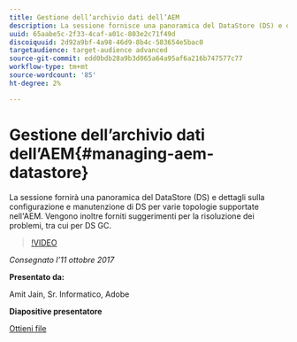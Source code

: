 ```yaml
---
title: Gestione dell’archivio dati dell’AEM
description: La sessione fornisce una panoramica del DataStore (DS) e dettagli sulla configurazione e manutenzione di DS per varie topologie supportate nell'AEM. Vengono inoltre forniti suggerimenti per la risoluzione dei problemi, tra cui per DS GC.
uuid: 65aabe5c-2f33-4caf-a01c-803e2c71f49d
discoiquuid: 2d92a9bf-4a98-46d9-8b4c-583654e5bac0
targetaudience: target-audience advanced
source-git-commit: edd0bdb28a9b3d065a64a95af6a216b747577c77
workflow-type: tm+mt
source-wordcount: '85'
ht-degree: 2%

---
```


# Gestione dell’archivio dati dell’AEM{#managing-aem-datastore}

La sessione fornirà una panoramica del DataStore (DS) e dettagli sulla configurazione e manutenzione di DS per varie topologie supportate nell&#39;AEM. Vengono inoltre forniti suggerimenti per la risoluzione dei problemi, tra cui per DS GC.

>[!VIDEO](https://video.tv.adobe.com/v/20422/?quality=9)

*Consegnato l’11 ottobre 2017*

**Presentato da:**

Amit Jain, Sr. Informatico, Adobe

**Diapositive presentatore**

[Ottieni file](assets/managing-aem-datastoreoct17.pdf)
<!--
[Get back to the Overview](https://helpx.adobe.com/experience-manager/kt/eseminars/gems/aem-index.html)
-->
